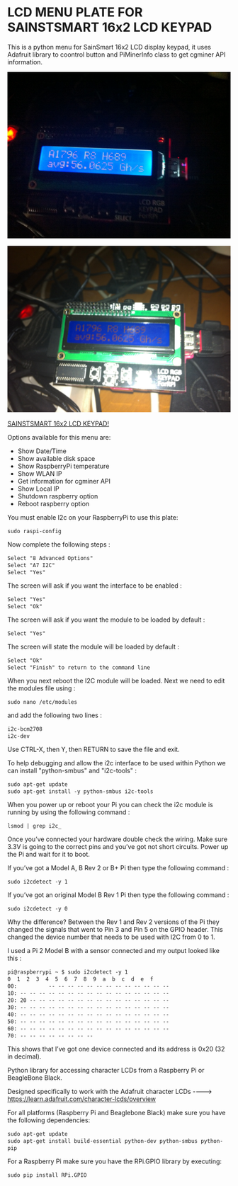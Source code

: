 LCD MENU PLATE FOR SAINSTSMART 16x2 LCD KEYPAD
==============================================

This is a python menu for SainSmart 16x2 LCD display keypad, it uses Adafruit library to coontrol button and PiMinerInfo class to get cgminer API information.

![Alt text](/images/IMG_2653.jpg?raw=true)

![Alt text](/images/IMG_2654.jpg?raw=true)

[SAINSTSMART 16x2 LCD KEYPAD!](http://www.sainsmart.com/raspberry-pi/mouse-over-image-to-zoom-sainsmart-i2c-iic-interface-rgb-led-screen-lcd-1602-keypad-for-raspberry-pi-sainsmart-i2c-iic-interface-rgb-led-screen-lcd-1602-keypad-for-raspberry-pi-sainsmart-i2c-iic-interface-rgb-led-screen-lcd-160.html)


Options available for this menu are:

- Show Date/Time
- Show available disk space
- Show RaspberryPi temperature
- Show WLAN IP
- Get information for cgminer API
- Show Local IP
- Shutdown raspberry option
- Reboot raspberry option


You must enable I2c on your RaspberryPi to use this plate:

````
sudo raspi-config
````

Now complete the following steps :

````
Select "8 Advanced Options"
Select "A7 I2C"
Select "Yes"
````

The screen will ask if you want the interface to be enabled :

````
Select "Yes"
Select "Ok"
````

The screen will ask if you want the module to be loaded by default :

````
Select "Yes"
````

The screen will state the module will be loaded by default :

````
Select "Ok"
Select "Finish" to return to the command line
````

When you next reboot the I2C module will be loaded. Next we need to edit the modules file using :

````
sudo nano /etc/modules
````

and add the following two lines :

````
i2c-bcm2708
i2c-dev
````

Use CTRL-X, then Y, then RETURN to save the file and exit.


To help debugging and allow the i2c interface to be used within Python we can install "python-smbus" and "i2c-tools" :

````
sudo apt-get update
sudo apt-get install -y python-smbus i2c-tools
````

When you power up or reboot your Pi you can check the i2c module is running by using the following command :

````
lsmod | grep i2c_
````

Once you’ve connected your hardware double check the wiring. Make sure 3.3V is going to the correct pins and you’ve got not short circuits. Power up the Pi and wait for it to boot.

If you’ve got a Model A, B Rev 2 or B+ Pi then type the following command :

````
sudo i2cdetect -y 1
````

If you’ve got an original Model B Rev 1 Pi then type the following command :

````
sudo i2cdetect -y 0
````

Why the difference? Between the Rev 1 and Rev 2 versions of the Pi they changed the signals that went to Pin 3 and Pin 5 on the GPIO header. This changed the device number that needs to be used with I2C from 0 to 1.

I used a Pi 2 Model B with a sensor connected and my output looked like this :


````
pi@raspberrypi ~ $ sudo i2cdetect -y 1
0  1  2  3  4  5  6  7  8  9  a  b  c  d  e  f
00:          -- -- -- -- -- -- -- -- -- -- -- -- --
10: -- -- -- -- -- -- -- -- -- -- -- -- -- -- -- --
20: 20 -- -- -- -- -- -- -- -- -- -- -- -- -- -- --
30: -- -- -- -- -- -- -- -- -- -- -- -- -- -- -- --
40: -- -- -- -- -- -- -- -- -- -- -- -- -- -- -- --
50: -- -- -- -- -- -- -- -- -- -- -- -- -- -- -- --
60: -- -- -- -- -- -- -- -- -- -- -- -- -- -- -- --
70: -- -- -- -- -- -- -- --
````

This shows that I’ve got one device connected and its address is 0x20 (32 in decimal).


Python library for accessing character LCDs from a Raspberry Pi or BeagleBone Black.

Designed specifically to work with the Adafruit character LCDs ----> https://learn.adafruit.com/character-lcds/overview

For all platforms (Raspberry Pi and Beaglebone Black) make sure you have the following dependencies:

````
sudo apt-get update
sudo apt-get install build-essential python-dev python-smbus python-pip
````

For a Raspberry Pi make sure you have the RPi.GPIO library by executing:

````
sudo pip install RPi.GPIO
````
